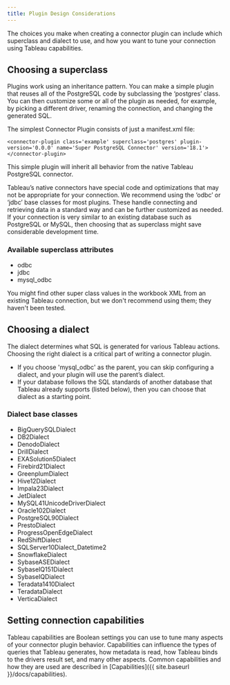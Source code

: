 ```yaml
---
title: Plugin Design Considerations
---
```


The choices you make when creating a connector plugin can include which superclass and dialect to use, and how you want to tune your connection using Tableau capabilities.

## Choosing a superclass

Plugins work using an inheritance pattern.
You can make a simple plugin that reuses all of the PostgreSQL code by subclassing the ‘postgres’ class.
You can then customize some or all of the plugin as needed, for example, by picking a different driver, renaming the connection, and changing the generated SQL.

The simplest Connector Plugin consists of just a manifest.xml file:

```
<connector-plugin class='example' superclass='postgres' plugin-version='0.0.0' name='Super PostgreSQL Connector' version='18.1'>
</connector-plugin>
```

This simple plugin will inherit all behavior from the native Tableau PostgreSQL connector.

Tableau’s native connectors have special code and optimizations that may not be appropriate for your connection.
We recommend using the ‘odbc’ or ‘jdbc’ base classes for most plugins.
These handle connecting and retrieving data in a standard way and can be further customized as needed.
If your connection is very similar to an existing database such as PostgreSQL or MySQL, then choosing that as superclass might save considerable development time.

### Available superclass attributes

- odbc
- jdbc
- mysql_odbc

You might find other super class values in the workbook XML from an existing Tableau connection, but we don't recommend using them; they haven't been tested.

## Choosing a dialect

The dialect determines what SQL is generated for various Tableau actions. Choosing the right dialect is a critical part of writing a connector plugin.

- If you choose 'mysql_odbc' as the parent, you can skip configuring a dialect, and your plugin will use the parent’s dialect.
- If your database follows the SQL standards of another database that Tableau already supports (listed below), then you can choose that dialect as a starting point.

### Dialect base classes

- BigQuerySQLDialect
- DB2Dialect
- DenodoDialect
- DrillDialect
- EXASolution5Dialect
- Firebird21Dialect
- GreenplumDialect
- Hive12Dialect
- Impala23Dialect
- JetDialect
- MySQL41UnicodeDriverDialect
- Oracle102Dialect
- PostgreSQL90Dialect
- PrestoDialect
- ProgressOpenEdgeDialect
- RedShiftDialect
- SQLServer10Dialect_Datetime2
- SnowflakeDialect
- SybaseASEDialect
- SybaseIQ151Dialect
- SybaseIQDialect
- Teradata1410Dialect
- TeradataDialect
- VerticaDialect

## Setting connection capabilities

Tableau capabilities are Boolean settings you can use to tune many aspects of your connector plugin behavior.
Capabilities can influence the types of queries that Tableau generates, how metadata is read, how Tableau binds to the drivers result set, and many other aspects.
Common capabilities and how they are used are described in [Capabilities]({{ site.baseurl }}/docs/capabilities).
